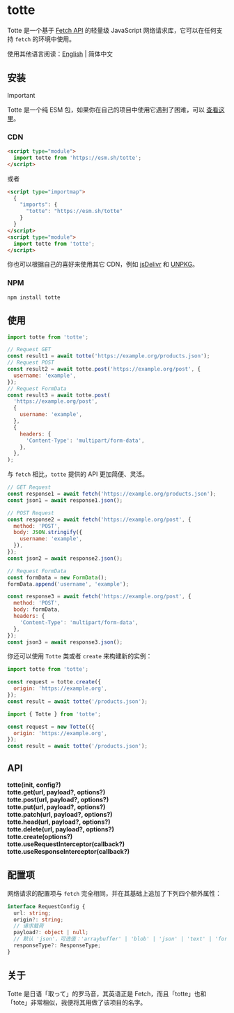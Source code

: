 # totte

Totte 是一个基于 [Fetch API](https://developer.mozilla.org/zh-CN/docs/Web/API/Fetch_API) 的轻量级 JavaScript 网络请求库，它可以在任何支持 `fetch` 的环境中使用。

使用其他语言阅读：[English](./README.md) | 简体中文

## 安装

> [!IMPORTANT]
> Totte 是一个纯 ESM 包，如果你在自己的项目中使用它遇到了困难，可以 [查看这里](https://gist.github.com/sindresorhus/a39789f98801d908bbc7ff3ecc99d99c)。

### CDN

```html
<script type="module">
  import totte from 'https://esm.sh/totte';
</script>
```

或者

```html
<script type="importmap">
  {
    "imports": {
      "totte": "https://esm.sh/totte"
    }
  }
</script>
<script type="module">
  import totte from 'totte';
</script>
```

你也可以根据自己的喜好来使用其它 CDN，例如 [jsDelivr](https://www.jsdelivr.com/) 和 [UNPKG](https://unpkg.com/)。

### NPM

```shell
npm install totte
```

## 使用

```javascript
import totte from 'totte';

// Request GET
const result1 = await totte('https://example.org/products.json');
// Request POST
const result2 = await totte.post('https://example.org/post', {
  username: 'example',
});
// Request FormData
const result3 = await totte.post(
  'https://example.org/post',
  {
    username: 'example',
  },
  {
    headers: {
      'Content-Type': 'multipart/form-data',
    },
  },
);
```

与 `fetch` 相比，`totte` 提供的 API 更加简便、灵活。

```javascript
// GET Request
const response1 = await fetch('https://example.org/products.json');
const json1 = await response1.json();

// POST Request
const response2 = await fetch('https://example.org/post', {
  method: 'POST',
  body: JSON.stringify({
    username: 'example',
  }),
});
const json2 = await response2.json();

// Request FormData
const formData = new FormData();
formData.append('username', 'example');

const response3 = await fetch('https://example.org/post', {
  method: 'POST',
  body: formData,
  headers: {
    'Content-Type': 'multipart/form-data',
  },
});
const json3 = await response3.json();
```

你还可以使用 `Totte` 类或者 `create` 来构建新的实例：

```javascript
import totte from 'totte';

const request = totte.create({
  origin: 'https://example.org',
});
const result = await totte('/products.json');
```

```javascript
import { Totte } from 'totte';

const request = new Totte(({
  origin: 'https://example.org',
});
const result = await totte('/products.json');
```

## API

**totte(init, config?)**  
**totte.get(url, payload?, options?)**  
**totte.post(url, payload?, options?)**  
**totte.put(url, payload?, options?)**  
**totte.patch(url, payload?, options?)**  
**totte.head(url, payload?, options?)**  
**totte.delete(url, payload?, options?)**  
**totte.create(options?)**  
**totte.useRequestInterceptor(callback?)**  
**totte.useResponseInterceptor(callback?)**

## 配置项

网络请求的配置项与 `fetch` 完全相同，并在其基础上追加了下列四个额外属性：

```typescript
interface RequestConfig {
  url: string;
  origin?: string;
  // 请求载荷
  payload?: object | null;
  // 默认 'json'，可选值：'arraybuffer' | 'blob' | 'json' | 'text' | 'formData'
  responseType?: ResponseType;
}
```

## 关于

Totte 是日语「取って」的罗马音，其英语正是 Fetch，而且「totte」也和 「tote」非常相似，我便将其用做了该项目的名字。
